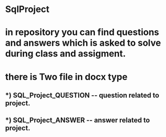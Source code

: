 # SqlProject

# in repository you can find questions and answers which is asked to solve during class and assigment. 

# there is Two file in docx type
  ## *) SQL_Project_QUESTION -- question related to project.
  ## *) SQL_Project_ANSWER -- answer related to project.

